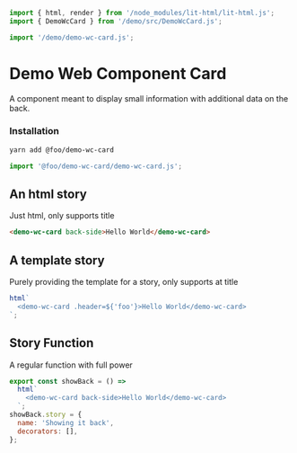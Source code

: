 ```js script
import { html, render } from '/node_modules/lit-html/lit-html.js';
import { DemoWcCard } from '/demo/src/DemoWcCard.js';

import '/demo/demo-wc-card.js';
```

# Demo Web Component Card

A component meant to display small information with additional data on the back.

### Installation

```bash
yarn add @foo/demo-wc-card
```

```js
import '@foo/demo-wc-card/demo-wc-card.js';
```

## An html story

Just html, only supports title

```html story
<demo-wc-card back-side>Hello World</demo-wc-card>
```

## A template story

Purely providing the template for a story, only supports at title

```js story
html`
  <demo-wc-card .header=${'foo'}>Hello World</demo-wc-card>
`;
```

## Story Function

A regular function with full power

```js script
export const showBack = () =>
  html`
    <demo-wc-card back-side>Hello World</demo-wc-card>
  `;
showBack.story = {
  name: 'Showing it back',
  decorators: [],
};
```

[](story 'showBack')
